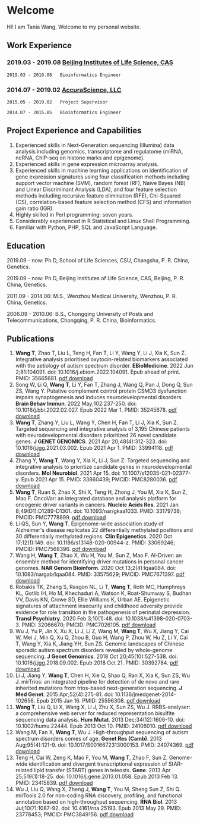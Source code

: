 # Welcome

Hi! I am Tania Wang, Welcome to my personal website. 


## Work Experience

### 2019.03 - 2019.08   [Beijing Institutes of Life Science, CAS](http://www.biols.cas.cn/)

    2019.03 - 2019.08   Bioinformatics Engineer


### 2014.07 - 2019.02   [AccuraScience, LLC](http://www.AccuraScience.com)

    2015.05 - 2019.02   Project Supervisor
    
    2014.07 - 2015.05   Bioinformatics Engineer


## Project Experience and Capabilities

   1.	Experienced skills in Next-Generation sequencing (Illumina) data analysis including genomics, transcriptome and regulatome (miRNA, ncRNA, ChIP-seq on histone marks and epigenome).
   2.	Experienced skills in gene expression microarray analysis. 
   3.	Experienced skills in machine learning applications on identification of gene expression signatures using four classification methods including support vector machine (SVM), random forest (RF), Naïve Bayes (NB) and Linear Discriminant Analysis (LDA), and four feature selection methods including recursive feature elimination (RFE), Chi-Squared (CS), correlation-based feature selection method (CFS) and information gain ratio (IGR).
   4.	Highly skilled in Perl programming: seven years.
   5.	Considerably experienced in R Statistical and Linux Shell Programming.
   6.	Familiar with Python, PHP, SQL and JavaScript Language.


## Education

   2019.09 - now: Ph.D, School of Life Sciences, CSU, Changsha, P. R. China, Genetics. 
   
   2019.09 - now: Ph.D, Beijing Institutes of Life Science, CAS, Beijing, P. R. China, Genetics.
 
   2011.09 - 2014.06: M.S., Wenzhou Medical University, Wenzhou, P. R. China, Genetics.
 
   2006.09 - 2010.06: B.S., Chongqing University of Posts and Telecommunications, Chongqing, P. R. China, Bioinformatics.

## Publications
   1.   **Wang T**, Zhao T, Liu L, Teng H, Fan T, Li Y, Wang Y, Li J, Xia K, Sun Z. Integrative analysis prioritised oxytocin-related biomarkers associated with the aetiology of autism spectrum disorder. **EBioMedicine**. 2022 Jun 2;81:104091. doi: 10.1016/j.ebiom.2022.104091. Epub ahead of print. PMID: 35665681. [pdf download](https://www.thelancet.com/action/showPdf?pii=S2352-3964%2822%2900272-9)
   2.   Song W, Li Q, **Wang T**, Li Y, Fan T, Zhang J, Wang Q, Pan J, Dong Q, Sun ZS, Wang Y. Putative complement control protein CSMD3 dysfunction impairs synaptogenesis and induces neurodevelopmental disorders. **Brain Behav Immun**. 2022 May;102:237-250. doi: 10.1016/j.bbi.2022.02.027. Epub 2022 Mar 1. PMID: 35245678.  [pdf download](https://www.sciencedirect.com/science/article/pii/S0889159122000654/pdfft?md5=d51e0000f9451c7d2fcd5b2e850fa954&pid=1-s2.0-S0889159122000654-main.pdf)
   3.   **Wang T**, Zhang Y, Liu L, Wang Y, Chen H, Fan T, Li J, Xia K, Sun Z. Targeted sequencing and integrative analysis of 3,195 Chinese patients with neurodevelopmental disorders prioritized 26 novel candidate genes. **J GENET GENOMICS**. 2021 Apr 20;48(4):312-323. doi: 10.1016/j.jgg.2021.03.002. Epub 2021 Apr 1. PMID: 33994118. [pdf download](https://tania.wang/publications/202105_JGG_Wang.pdf)
   4.   Zhang Y, **Wang T**, Wang Y, Xia K, Li J, Sun Z. Targeted sequencing and integrative analysis to prioritize candidate genes in neurodevelopmental disorders. **Mol Neurobiol**. 2021 Apr 15. doi: 10.1007/s12035-021-02377-y. Epub 2021 Apr 15. PMID: 33860439; PMCID: PMC8280036. [pdf download](https://tania.wang/publications/s12035-021-02377-y.pdf)
   5.   **Wang T**, Ruan S, Zhao X, Shi X, Teng H, Zhong J, You M, Xia K, Sun Z, Mao F. OncoVar: an integrated database and analysis platform for oncogenic driver variants in cancers. **Nucleic Acids Res**. 2021 Jan 8;49(D1):D1289-D1301. doi: 10.1093/nar/gkaa1033. PMID: 33179738; PMCID: PMC7778899. [pdf download](https://tania.wang/publications/OncoVar.pdf)
   6.   Li QS, Sun Y, **Wang T**. Epigenome-wide association study of Alzheimer's disease replicates 22 differentially methylated positions and 30 differentially methylated regions. **Clin Epigenetics**. 2020 Oct 17;12(1):149. doi: 10.1186/s13148-020-00944-z. PMID: 33069246; PMCID: PMC7568396. [pdf download](https://tania.wang/publications/s13148-020-00944-z.pdf)
   7.   Wang H, **Wang T**, Zhao X, Wu H, You M, Sun Z, Mao F. AI-Driver: an ensemble method for identifying driver mutations in personal cancer genomes. **NAR Genom Bioinform**. 2020 Oct 13;2(4):lqaa084. doi: 10.1093/nargab/lqaa084. PMID: 33575629; PMCID: PMC7671397. [pdf download](https://tania.wang/publications/AI-Driver.pdf)
   8.   Robakis TK, Zhang S, Rasgon NL, Li T, **Wang T**, Roth MC, Humphreys KL, Gotlib IH, Ho M, Khechaduri A, Watson K, Roat-Shumway S, Budhan VV, Davis KN, Crowe SD, Ellie Williams K, Urban AE. Epigenetic signatures of attachment insecurity and childhood adversity provide evidence for role transition in the pathogenesis of perinatal depression. **Transl Psychiatry**. 2020 Feb 3;10(1):48. doi: 10.1038/s41398-020-0703-3. PMID: 32066670; PMCID: PMC7026105. [pdf download](https://tania.wang/publications/s41398-020-0703-3.pdf)
   9.   Wu J, Yu P, Jin X, Xu X, Li J, Li Z, Wang M, **Wang T**, Wu X, Jiang Y, Cai W, Mei J, Min Q, Xu Q, Zhou B, Guo H, Wang P, Zhou W, Hu Z, Li Y, Cai T, Wang Y, Xia K, Jiang YH, Sun ZS. Genomic landscapes of Chinese sporadic autism spectrum disorders revealed by whole-genome sequencing. **J Genet Genomics**. 2018 Oct 20;45(10):527-538. doi: 10.1016/j.jgg.2018.09.002. Epub 2018 Oct 21. PMID: 30392784.  [pdf download](https://tania.wang/publications/wu2018.pdf)
   10.   Li J, Jiang Y, **Wang T**, Chen H, Xie Q, Shao Q, Ran X, Xia K, Sun ZS, Wu J. mirTrios: an integrated pipeline for detection of de novo and rare inherited mutations from trios-based next-generation sequencing. **J Med Genet**. 2015 Apr;52(4):275-81. doi: 10.1136/jmedgenet-2014-102656. Epub 2015 Jan 16. PMID: 25596308. [pdf download](https://tania.wang/publications/li2015.pdf)
   11.   **Wang T**, Liu Q, Li X, Wang X, Li J, Zhu X, Sun ZS, Wu J. RRBS-analyser: a comprehensive web server for reduced representation bisulfite sequencing data analysis. **Hum Mutat**. 2013 Dec;34(12):1606-10. doi: 10.1002/humu.22444. Epub 2013 Oct 10. PMID: 24106010. [pdf download](https://tania.wang/publications/wang2013.pdf)
   12.	Wang M, Fan X, **Wang T**, Wu J. High-throughput sequencing of autism spectrum disorders comes of age. **Genet Res (Camb)**. 2013 Aug;95(4):121-9. doi: 10.1017/S0016672313000153. PMID: 24074369. [pdf download](https://tania.wang/publications/wang2013b.pdf)
   13.	Teng H, Cai W, Zeng K, Mao F, You M, **Wang T**, Zhao F, Sun Z. Genome-wide identification and divergent transcriptional expression of StAR-related lipid transfer (START) genes in teleosts. **Gene**. 2013 Apr 25;519(1):18-25. doi: 10.1016/j.gene.2013.01.058. Epub 2013 Feb 13. PMID: 23415839. [pdf download](https://tania.wang/publications/teng2013.pdf)
   14.	Wu J, Liu Q, Wang X, Zheng J, **Wang T**, You M, Sheng Sun Z, Shi Q. mirTools 2.0 for non-coding RNA discovery, profiling, and functional annotation based on high-throughput sequencing. **RNA Biol**. 2013 Jul;10(7):1087-92. doi: 10.4161/rna.25193. Epub 2013 May 29. PMID: 23778453; PMCID: PMC3849156. [pdf download](https://tania.wang/publications/wu2013.pdf)
